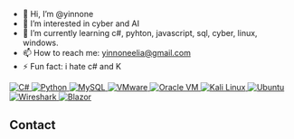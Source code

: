- 👋 Hi, I’m @yinnone
- 👀 I’m interested in cyber and AI
- 🌱 I’m currently learning c#, pyhton, javascript, sql, cyber, linux, windows.
- 📫 How to reach me: yinnoneelia@gmail.com
- ⚡ Fun fact: i hate c# and K

<!---
yinnone/yinnone is a ✨ special ✨ repository because its `README.md` (this file) appears on your GitHub profile.
You can click the Preview link to take a look at your changes.
--->

<p align="left">
  <a href="https://learn.microsoft.com/en-us/dotnet/csharp/" target="_blank">
    <img src="https://img.shields.io/badge/C%23-239120?style=for-the-badge&logo=c-sharp&logoColor=white" alt="C#" />
  </a>
  <a href="https://www.python.org/" target="_blank">
    <img src="https://img.shields.io/badge/Python-3776AB?style=for-the-badge&logo=python&logoColor=white" alt="Python" />
  </a>
  <a href="https://www.mysql.com/" target="_blank">
    <img src="https://img.shields.io/badge/MySQL-4479A1?style=for-the-badge&logo=mysql&logoColor=white" alt="MySQL" />
  </a>
  <a href="https://www.vmware.com/" target="_blank">
    <img src="https://img.shields.io/badge/VMware-607078?style=for-the-badge&logo=vmware&logoColor=white" alt="VMware" />
  </a>
  <a href="https://www.oracle.com/virtualization/technologies/vm/" target="_blank">
    <img src="https://img.shields.io/badge/Oracle_VM-F80000?style=for-the-badge&logo=oracle&logoColor=white" alt="Oracle VM" />
  </a>
  <a href="https://www.kali.org/" target="_blank">
    <img src="https://img.shields.io/badge/Kali_Linux-557C94?style=for-the-badge&logo=kalilinux&logoColor=white" alt="Kali Linux" />
  </a>
  <a href="https://ubuntu.com/" target="_blank">
    <img src="https://img.shields.io/badge/Ubuntu-E95420?style=for-the-badge&logo=ubuntu&logoColor=white" alt="Ubuntu" />
  </a>
  <a href="https://www.wireshark.org/" target="_blank">
    <img src="https://img.shields.io/badge/Wireshark-1679A7?style=for-the-badge&logo=wireshark&logoColor=white" alt="Wireshark" />
  </a>
  <a href="https://dotnet.microsoft.com/en-us/apps/aspnet/web-apps/blazor" target="_blank">
    <img src="https://img.shields.io/badge/Blazor-5C2D91?style=for-the-badge&logo=blazor&logoColor=white" alt="Blazor" />
  </a>
</p>


## Contact
